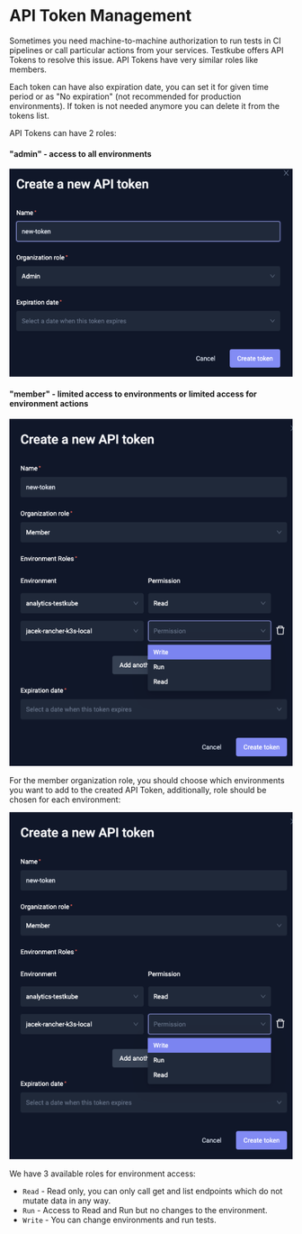 # API Token Management

Sometimes you need machine-to-machine authorization to run tests in CI pipelines or  call particular actions from your services. 
Testkube offers API Tokens to resolve this issue. API Tokens have very similar roles like members. 

Each token can have also expiration date, you can set it for given time period or as "No expiration" (not recommended for production environments).
If token is not needed anymore you can delete it from the tokens list. 

API Tokens can have 2 roles: 

#### "admin" - access to all environments

![Admin Role](../../img/admin-roles.png)

#### "member" - limited access to environments or limited access for environment actions 

![Member Role](../../img/member-role.png)

For the member organization role, you should choose which environments you want to add to the created API Token, additionally, role should be chosen for each 
environment: 

![Environment Role](../../img/environment-role.png)

We have 3 available roles for environment access: 
* `Read` - Read only, you can only call get and list endpoints which do not mutate data in any way.
* `Run` - Access to Read and Run but no changes to the environment.
* `Write` - You can change environments and run tests. 
